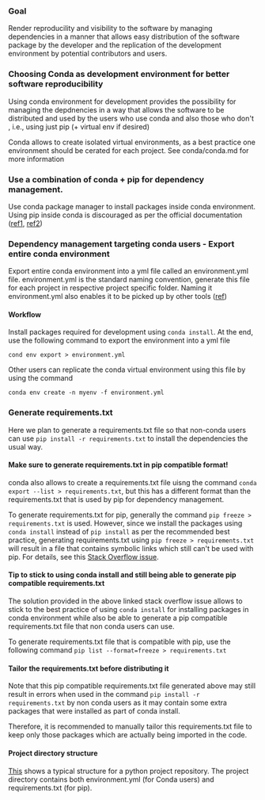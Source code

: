 ### Goal

Render reproducility and visibility to the software by managing dependencies in a manner that allows easy distribution of the software package by the developer and the replication of the development environment by potential contributors and users.

### Choosing Conda as development environment for better software reproducibility
Using conda environment for development provides the possibility for managing the depdnencies in a way that allows the software to be distributed and used by the users who use conda and also those who don't , i.e., using just pip (+ virtual env if desired)

Conda allows to create isolated virtual environments, as a best practice one environment should be cerated for each project. See conda/conda.md for more information

### Use a combination of conda + pip for dependency management. 

Use conda package manager to install packages inside conda environment. Using pip inside conda is discouraged as per the official documentation 
([ref1](https://www.anaconda.com/blog/using-pip-in-a-conda-environment),
[ref2](https://docs.conda.io/projects/conda/en/latest/user-guide/tasks/manage-environments.html#using-pip-in-an-environment))


### Dependency management targeting conda users - Export entire conda environment
Export entire conda environment into a yml file called an environment.yml file. environment.yml is the standard naming convention, generate this file for each project in respective project specific folder. Naming it environment.yml also enables it to be picked up by other tools ([ref](https://researchsoftwarehour.github.io/sessions/rsh-011/))


#### Workflow
Install packages required for development using `conda install`. At the end, use the following command to export the environment into a yml file
```
cond env export > environment.yml
```
Other users can replicate the conda virtual environment using this file by using the command
```
conda env create -n myenv -f environment.yml
```

### Generate requirements.txt

Here we plan to generate a requirements.txt file so that non-conda users can use `pip install -r requirements.txt` to install the dependencies the usual way.

#### Make sure to generate requirements.txt in pip compatible format!

conda also allows to create a requirements.txt file uisng the command `conda export --list > requirements.txt`, but this has a different format than the requirements.txt that is used by pip for dependency management. 

To generate requirements.txt for pip, generally the command `pip freeze > requirements.txt` is used. However, since we install the packages using `conda install` instead of `pip install` as per the recommended best practice, generating requirements.txt using `pip freeze > requirements.txt` will result in a file that contains symbolic links which still can't be used with pip. For details, see this [Stack Overflow issue](https://stackoverflow.com/questions/64500342/creating-requirements-txt-in-pip-compatible-format-in-a-conda-virtual-environmen).

#### Tip to stick to using conda install and still being able to generate pip compatible requirements.txt 

The solution provided in the above linked stack overflow issue allows to stick to the best practice of using `conda install` for installing packages in conda environment while also be able to generate a pip compatible requirements.txt file that non conda users can use. 

To generate requirements.txt file that is compatible with pip, use the following command
`pip list --format=freeze > requirements.txt`

#### Tailor the requirements.txt before distributing it

Note that this pip compatible requirements.txt file generated above may still result in errors when used in the command `pip install -r requirements.txt` by non conda users as it may contain some extra packages that were installed as part of conda install.

Therefore, it is recommended to manually tailor this requirements.txt file to keep only those packages which are actually being imported in the code.

#### Project directory structure

[This](https://stackoverflow.com/questions/48787250/set-up-virtualenv-using-a-requirements-txt-generated-by-conda) shows a typical structure for a python project repository. The project directory contains both environment.yml (for Conda users) and requirements.txt (for pip).